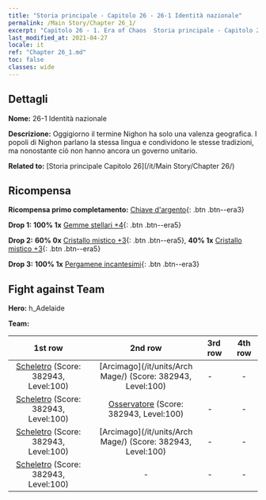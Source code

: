 ```yaml
---
title: "Storia principale - Capitolo 26 - 26-1 Identità nazionale"
permalink: /Main Story/Chapter 26_1/
excerpt: "Capitolo 26 - 1. Era of Chaos  Storia principale - Capitolo 26_1. 26-1 Identità nazionale"
last_modified_at: 2021-04-27
locale: it
ref: "Chapter 26_1.md"
toc: false
classes: wide
---
```


## Dettagli

 **Nome:** 26-1 Identità nazionale

 **Descrizione:** Oggigiorno il termine Nighon ha solo una valenza geografica. I popoli di Nighon parlano la stessa lingua e condividono le stesse tradizioni, ma nonostante ciò non hanno ancora un governo unitario.

 **Related to:** [Storia principale Capitolo 26](/it/Main Story/Chapter 26/)

## Ricompensa

 **Ricompensa primo completamento:** [Chiave d'argento](/ItemsIT/con_693/){: .btn .btn--era3}

 **Drop 1:** **100% 1x** [Gemme stellari +4](/ItemsIT/mat_93/){: .btn .btn--era5}

 **Drop 2:** **60% 0x** [Cristallo mistico +3](/ItemsIT/mat_87/){: .btn .btn--era5}, **40% 1x** [Cristallo mistico +3](/ItemsIT/mat_87/){: .btn .btn--era5}

 **Drop 3:** **100% 1x** [Pergamene incantesimi](/ItemsIT/con_694/){: .btn .btn--era3}


## Fight against Team
 **Hero:** h_Adelaide

 **Team:**


  | 1st row | 2nd row | 3rd row | 4th row |
  |:----:|:----:|:----|:----:|
  | [Scheletro](/it/units/Skeleton/) (Score: 382943, Level:100)  | [Arcimago](/it/units/Arch Mage/) (Score: 382943, Level:100)  | - | - |
  | [Scheletro](/it/units/Skeleton/) (Score: 382943, Level:100)  | [Osservatore](/it/units/Beholder/) (Score: 382943, Level:100)  | - | - |
  | [Scheletro](/it/units/Skeleton/) (Score: 382943, Level:100)  | [Arcimago](/it/units/Arch Mage/) (Score: 382943, Level:100)  | - | - |
  | [Scheletro](/it/units/Skeleton/) (Score: 382943, Level:100)  | - | - | - |


